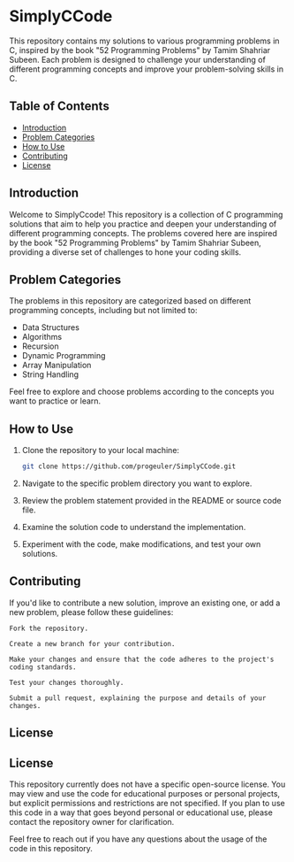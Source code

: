 # SimplyCCode

This repository contains my solutions to various programming problems in C, inspired by the book "52 Programming Problems" by Tamim Shahriar Subeen. Each problem is designed to challenge your understanding of different programming concepts and improve your problem-solving skills in C.

## Table of Contents

- [Introduction](#introduction)
- [Problem Categories](#problem-categories)
- [How to Use](#how-to-use)
- [Contributing](#contributing)
- [License](#license)

## Introduction

Welcome to SimplyCcode! This repository is a collection of C programming solutions that aim to help you practice and deepen your understanding of different programming concepts. The problems covered here are inspired by the book "52 Programming Problems" by Tamim Shahriar Subeen, providing a diverse set of challenges to hone your coding skills.

## Problem Categories

The problems in this repository are categorized based on different programming concepts, including but not limited to:

- Data Structures
- Algorithms
- Recursion
- Dynamic Programming
- Array Manipulation
- String Handling

Feel free to explore and choose problems according to the concepts you want to practice or learn.

## How to Use

1. Clone the repository to your local machine:

   ```bash
   git clone https://github.com/progeuler/SimplyCCode.git

2. Navigate to the specific problem directory you want to explore.

3. Review the problem statement provided in the README or source code file.

4. Examine the solution code to understand the implementation.

5. Experiment with the code, make modifications, and test your own solutions.


## Contributing

If you'd like to contribute a new solution, improve an existing one, or add a new problem, please follow these guidelines:

    Fork the repository.

    Create a new branch for your contribution.

    Make your changes and ensure that the code adheres to the project's coding standards.

    Test your changes thoroughly.

    Submit a pull request, explaining the purpose and details of your changes.

## License

## License

This repository currently does not have a specific open-source license. You may view and use the code for educational purposes or personal projects, but explicit permissions and restrictions are not specified. If you plan to use this code in a way that goes beyond personal or educational use, please contact the repository owner for clarification.

Feel free to reach out if you have any questions about the usage of the code in this repository.
